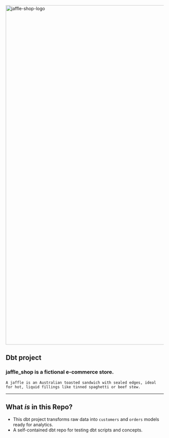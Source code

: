 <img width="1920" height="1080" alt="jaffle-shop-logo" src="https://github.com/user-attachments/assets/1781d482-2e04-4317-ba40-37b6fea9715f" />

## Dbt project
### jaffle_shop is a fictional e-commerce store. 
`A jaffle is an Australian toasted sandwich with sealed edges, ideal for hot, liquid fillings like tinned spaghetti or beef stew.`
 
---
## What *is* in this Repo?
- This dbt project transforms raw data into `customers` and `orders` models ready for analytics.
- A self-contained dbt repo for testing dbt scripts and concepts.
